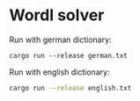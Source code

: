 # Wordl solver

Run with german dictionary:
```console
cargo run --release german.txt
```

Run with english dictionary:
```sh
cargo run --release english.txt
```